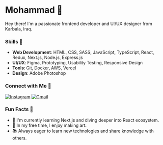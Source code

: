 # Mohammad 👋

Hey there! I'm a passionate frontend developer and UI/UX designer from Karbala, Iraq.

### Skills 🎯

- **Web Development**: HTML, CSS, SASS, JavaScript, TypeScript, React, Redux, Next.js, Node.js, Express.js
- **UI/UX**: Figma, Prototyping, Usability Testing, Responsive Design
- **Tools**: Git, Docker, AWS, Vercel
- **Design**: Adobe Photoshop

<!--

### Projects 🚀

- **[SAHELLI](https://sahelli.com)**: Designed UI/UX and developed the frontend using React, connecting to backend APIs.
- **[ALAYAT PHARMACY](https://alayatpharmacy.com)**: Designed UI/UX, developed frontend with React & Redux, integrated with backend APIs.
- **[AOUN](https://aoun-iq.com)**: Designed UI/UX, developed user experience using Django templates and HTMX.
- **[PEXELBERK](https://pexelberk.com)**: Designed UI/UX, developed frontend with HTML, CSS, and JavaScript.
-->

### Connect with Me 💬

[![Instagram](https://img.shields.io/badge/Instagram-E4405F?style=for-the-badge&logo=instagram&logoColor=white)](https://www.instagram.com/murasoll/)
[![Gmail](https://img.shields.io/badge/Gmail-D14836?style=for-the-badge&logo=gmail&logoColor=white)](mailto:joepexel@gmail.com)

### Fun Facts 🎉

- 🌱 I'm currently learning Next.js and diving deeper into React ecosystem.
- 🎸 In my free time, I enjoy making art.
- 📚 Always eager to learn new technologies and share knowledge with others.
